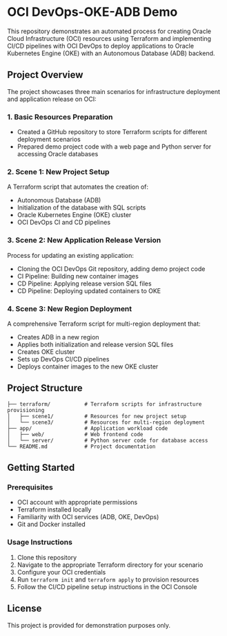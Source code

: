 # OCI DevOps-OKE-ADB Demo

This repository demonstrates an automated process for creating Oracle Cloud Infrastructure (OCI) resources using Terraform and implementing CI/CD pipelines with OCI DevOps to deploy applications to Oracle Kubernetes Engine (OKE) with an Autonomous Database (ADB) backend.

## Project Overview

The project showcases three main scenarios for infrastructure deployment and application release on OCI:

### 1. Basic Resources Preparation
- Created a GitHub repository to store Terraform scripts for different deployment scenarios
- Prepared demo project code with a web page and Python server for accessing Oracle databases

### 2. Scene 1: New Project Setup
A Terraform script that automates the creation of:
- Autonomous Database (ADB)
- Initialization of the database with SQL scripts
- Oracle Kubernetes Engine (OKE) cluster
- OCI DevOps CI and CD pipelines

### 3. Scene 2: New Application Release Version
Process for updating an existing application:
- Cloning the OCI DevOps Git repository, adding demo project code
- CI Pipeline: Building new container images
- CD Pipeline: Applying release version SQL files
- CD Pipeline: Deploying updated containers to OKE

### 4. Scene 3: New Region Deployment
A comprehensive Terraform script for multi-region deployment that:
- Creates ADB in a new region
- Applies both initialization and release version SQL files
- Creates OKE cluster
- Sets up DevOps CI/CD pipelines
- Deploys container images to the new OKE cluster

## Project Structure

```
├── terraform/           # Terraform scripts for infrastructure provisioning
│   ├── scene1/          # Resources for new project setup
│   └── scene3/          # Resources for multi-region deployment
├── app/                 # Application workload code
│   ├── web/             # Web frontend code
│   └── server/          # Python server code for database access
└── README.md            # Project documentation
```

## Getting Started

### Prerequisites
- OCI account with appropriate permissions
- Terraform installed locally
- Familiarity with OCI services (ADB, OKE, DevOps)
- Git and Docker installed

### Usage Instructions
1. Clone this repository
2. Navigate to the appropriate Terraform directory for your scenario
3. Configure your OCI credentials
4. Run `terraform init` and `terraform apply` to provision resources
5. Follow the CI/CD pipeline setup instructions in the OCI Console

## License
This project is provided for demonstration purposes only.
